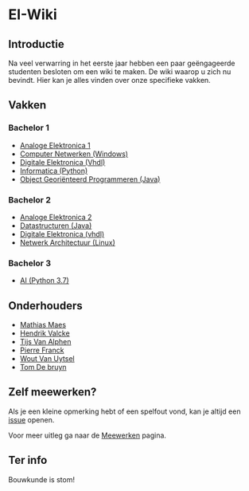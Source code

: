 # EI-Wiki
## Introductie
Na veel verwarring in het eerste jaar hebben een paar geëngageerde studenten besloten om een wiki te maken. De wiki waarop u zich nu bevindt. Hier kan je alles vinden over onze specifieke vakken.

## Vakken
### Bachelor 1

* [Analoge Elektronica 1]()
* [Computer Netwerken (Windows)](Computer-Netwerken/Home)
* [Digitale Elektronica (Vhdl)](DigitaleElektronica/Home)
* [Informatica (Python)](Informatica/Home)
* [Object Georiënteerd Programmeren (Java)](Java/Home)

### Bachelor 2
    
* [Analoge Elektronica 2]()
* [Datastructuren (Java)](Datastructuren/Home)
* [Digitale Elektronica (vhdl)](DigitaleElektronica/Home)
* [Netwerk Architectuur (Linux)](Netwerk-Architectuur/Home)

### Bachelor 3

* [AI (Python 3.7)](AI/Home)

## Onderhouders
* [Mathias Maes](https://github.com/WatcherWhale)
* [Hendrik Valcke](https://github.com/Hendrik-Valcke)
* [Tijs Van Alphen](https://github.com/TissieVA)
* [Pierre Franck](https://github.com/pixar02)
* [Wout Van Uytsel](https://github.com/Wocco)
* [Tom De bruyn](https://github.com/TomD011099)

## Zelf meewerken?
Als je een kleine opmerking hebt of een spelfout vond, kan je altijd een [issue](https://github.com/WatcherWhale/EI-Wiki/issues) openen.

Voor meer uitleg ga naar de [Meewerken](Meewerken) pagina.

## Ter info
Bouwkunde is stom! 
